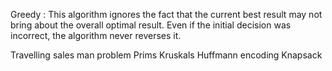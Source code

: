Greedy : This algorithm ignores the fact that the current best result may not bring about the overall optimal result. Even if the initial decision was incorrect, the algorithm never reverses it.

Travelling sales man problem
Prims
Kruskals
Huffmann encoding
Knapsack